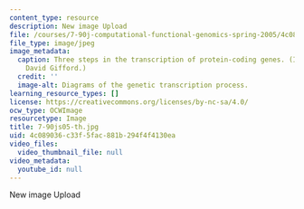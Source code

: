 ```yaml
---
content_type: resource
description: New image Upload
file: /courses/7-90j-computational-functional-genomics-spring-2005/4c089036c33f5fac881b294f4f4130ea_7-90js05-th.jpg
file_type: image/jpeg
image_metadata:
  caption: Three steps in the transcription of protein-coding genes. (Image by Prof.
    David Gifford.)
  credit: ''
  image-alt: Diagrams of the genetic transcription process.
learning_resource_types: []
license: https://creativecommons.org/licenses/by-nc-sa/4.0/
ocw_type: OCWImage
resourcetype: Image
title: 7-90js05-th.jpg
uid: 4c089036-c33f-5fac-881b-294f4f4130ea
video_files:
  video_thumbnail_file: null
video_metadata:
  youtube_id: null
---
```

New image Upload